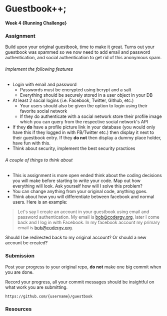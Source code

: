 # Guestbook++;
#### Week 4 {Running Challenge}

### Assignment
Build upon your original guestbook, time to make it great. Turns out your guestbook was spammed so we now need to add email and password authentication, and social authentication to get rid of this anonymous spam.

###### Implement the following features
- Login with email and password
	- Passwords must be encrypted using bcrypt and a salt
	- Everything should be securely stored in a user object in your DB
- At least 2 social logins (i.e. Facebook, Twitter, Github, etc.)
	- Your users should also be given the option to login using their favorite social network
	- If they do authenticate with a social network store their profile image which you can query from the respective social network's API
- If they __do__ have a profile picture link in your database (you would only have this if they logged in with FB/Twitter etc.) then display it next to their guestbook entry. If they __do not__ then display a dummy place holder, have fun with this.
- Think about security, implement the best security practices

###### A couple of things to think about
- This is assignment is more open ended think about the coding decisions you will make before starting to write your code. Map out how everything will look. Ask yourself how will I solve this problem?
- You can change anything from your original code, anything goes.
- Think about how you will differentiate between facebook and normal users. Here is an example:
> Let's say I create an account in your guestbook using email and password authentication. My email is bob@codergv.org, later I come back and I log in with Facebook. In my facebook account my primary email is bob@codergv.org. 

Should I be redirected back to my original account? Or should a new account be created?

### Submission

Post your progress to your original repo, __do not__ make one big commit when you are done. 

Record your progress, all your commit messages should be insightful on what work you are submitting.

```
https://github.com/{username}/guestbook
```

### Resources
